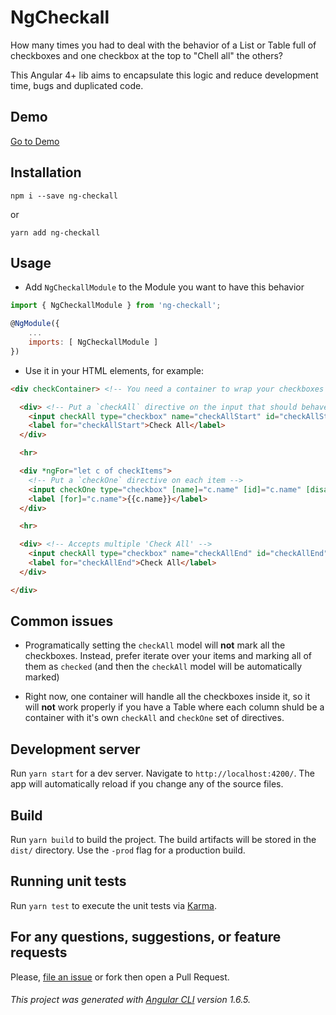 # NgCheckall

How many times you had to deal with the behavior of a List or Table full of checkboxes and one checkbox at the top to "Chell all" the others?

This Angular 4+ lib aims to encapsulate this logic and reduce development time, bugs and duplicated code.

## Demo

[Go to Demo](https://carlosasj.github.io/ng-checkall/)

## Installation

    npm i --save ng-checkall

or

    yarn add ng-checkall

## Usage

* Add `NgCheckallModule` to the Module you want to have this behavior

```js
import { NgCheckallModule } from 'ng-checkall';

@NgModule({
    ...
    imports: [ NgCheckallModule ]
})
```

* Use it in your HTML elements, for example:

```html
<div checkContainer> <!-- You need a container to wrap your checkboxes -->

  <div> <!-- Put a `checkAll` directive on the input that should behave as the "Checl All" checkbox -->
    <input checkAll type="checkbox" name="checkAllStart" id="checkAllStart" [(ngModel)]="checkAll">
    <label for="checkAllStart">Check All</label>
  </div>

  <hr>

  <div *ngFor="let c of checkItems">
    <!-- Put a `checkOne` directive on each item -->
    <input checkOne type="checkbox" [name]="c.name" [id]="c.name" [disabled]="c.disabled" [(ngModel)]="c.checked">
    <label [for]="c.name">{{c.name}}</label>
  </div>

  <hr>

  <div> <!-- Accepts multiple 'Check All' -->
    <input checkAll type="checkbox" name="checkAllEnd" id="checkAllEnd" [(ngModel)]="checkAll">
    <label for="checkAllEnd">Check All</label>
  </div>

</div>
```

## Common issues

* Programatically setting the `checkAll` model will **not** mark all the checkboxes. Instead, prefer iterate over your items and marking all of them as `checked` (and then the `checkAll` model will be automatically marked)

* Right now, one container will handle all the checkboxes inside it, so it will **not** work properly if you have a Table where each column shuld be a container with it's own `checkAll` and `checkOne` set of directives.

## Development server

Run `yarn start` for a dev server. Navigate to `http://localhost:4200/`. The app will automatically reload if you change any of the source files.

## Build

Run `yarn build` to build the project. The build artifacts will be stored in the `dist/` directory. Use the `-prod` flag for a production build.

## Running unit tests

Run `yarn test` to execute the unit tests via [Karma](https://karma-runner.github.io).

## For any questions, suggestions, or feature requests
Please, [file an issue](https://github.com/carlosasj/ng-checkall/issues) or fork then open a Pull Request.

###### This project was generated with [Angular CLI](https://github.com/angular/angular-cli) version 1.6.5.
